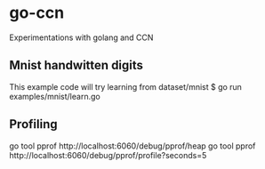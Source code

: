 # go-ccn
Experimentations with golang and CCN


## Mnist handwitten digits 

This example code will try learning from dataset/mnist
$ go run examples/mnist/learn.go

## Profiling

go tool pprof  http://localhost:6060/debug/pprof/heap
go tool pprof  http://localhost:6060/debug/pprof/profile?seconds=5
